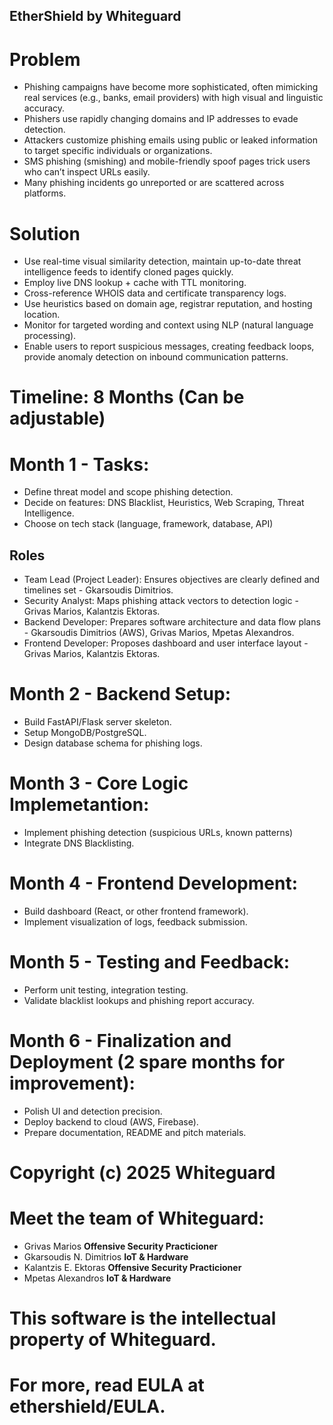 ## EtherShield by Whiteguard

# Problem
- Phishing campaigns have become more sophisticated, often mimicking real services (e.g., banks, email providers) with high visual and linguistic accuracy.
- Phishers use rapidly changing domains and IP addresses to evade detection.
- Attackers customize phishing emails using public or leaked information to target specific individuals or organizations.
- SMS phishing (smishing) and mobile-friendly spoof pages trick users who can’t inspect URLs easily.
- Many phishing incidents go unreported or are scattered across platforms.

# Solution
- Use real-time visual similarity detection, maintain up-to-date threat intelligence feeds to identify cloned pages quickly.
- Employ live DNS lookup + cache with TTL monitoring.
- Cross-reference WHOIS data and certificate transparency logs.
- Use heuristics based on domain age, registrar reputation, and hosting location.
- Monitor for targeted wording and context using NLP (natural language processing).
- Enable users to report suspicious messages, creating feedback loops, provide anomaly detection on inbound communication patterns.


# Timeline: 8 Months (Can be adjustable)
# Month 1 - Tasks:
- Define threat model and scope phishing detection.
- Decide on features: DNS Blacklist, Heuristics, Web Scraping, Threat Intelligence.
- Choose on tech stack (language, framework, database, API)

## Roles
- Team Lead (Project Leader): Ensures objectives are clearly defined and timelines set - Gkarsoudis Dimitrios.
- Security Analyst: Maps phishing attack vectors to detection logic - Grivas Marios, Kalantzis Ektoras.
- Backend Developer: Prepares software architecture and data flow plans - Gkarsoudis Dimitrios (AWS), Grivas Marios, Mpetas Alexandros.
- Frontend Developer: Proposes dashboard and user interface layout - Grivas Marios, Kalantzis Ektoras.

# Month 2 - Backend Setup:
- Build FastAPI/Flask server skeleton.
- Setup MongoDB/PostgreSQL.
- Design database schema for phishing logs.

# Month 3 - Core Logic Implemetantion:
- Implement phishing detection (suspicious URLs, known patterns)
- Integrate DNS Blacklisting.

# Month 4 - Frontend Development: 
- Build dashboard (React, or other frontend framework).
- Implement visualization of logs, feedback submission.

# Month 5 - Testing and Feedback:
- Perform unit testing, integration testing.
- Validate blacklist lookups and phishing report accuracy.

# Month 6 - Finalization and Deployment (2 spare months for improvement):
- Polish UI and detection precision.
- Deploy backend to cloud (AWS, Firebase).
- Prepare documentation, README and pitch materials.

# Copyright (c) 2025 Whiteguard 
# Meet the team of Whiteguard:
- Grivas Marios **Offensive Security Practicioner**
- Gkarsoudis N. Dimitrios **IoT & Hardware**
- Kalantzis E. Ektoras **Offensive Security Practicioner**
- Mpetas Alexandros **IoT & Hardware**
# This software is the intellectual property of Whiteguard.
# For more, read EULA at ethershield/EULA.
